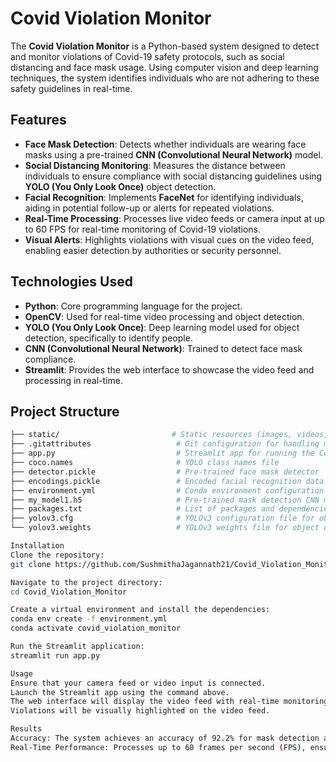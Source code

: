 # Covid Violation Monitor

The **Covid Violation Monitor** is a Python-based system designed to detect and monitor violations of Covid-19 safety protocols, such as social distancing and face mask usage. Using computer vision and deep learning techniques, the system identifies individuals who are not adhering to these safety guidelines in real-time.

## Features
- **Face Mask Detection**: Detects whether individuals are wearing face masks using a pre-trained **CNN (Convolutional Neural Network)** model.
- **Social Distancing Monitoring**: Measures the distance between individuals to ensure compliance with social distancing guidelines using **YOLO (You Only Look Once)** object detection.
- **Facial Recognition**: Implements **FaceNet** for identifying individuals, aiding in potential follow-up or alerts for repeated violations.
- **Real-Time Processing**: Processes live video feeds or camera input at up to 60 FPS for real-time monitoring of Covid-19 violations.
- **Visual Alerts**: Highlights violations with visual cues on the video feed, enabling easier detection by authorities or security personnel.

## Technologies Used
- **Python**: Core programming language for the project.
- **OpenCV**: Used for real-time video processing and object detection.
- **YOLO (You Only Look Once)**: Deep learning model used for object detection, specifically to identify people.
- **CNN (Convolutional Neural Network)**: Trained to detect face mask compliance.
- **Streamlit**: Provides the web interface to showcase the video feed and processing in real-time.

## Project Structure

```bash
├── static/                         # Static resources (images, videos, etc.)
├── .gitattributes                   # Git configuration for handling model and weights files
├── app.py                           # Streamlit app for running the Covid Violation Monitor
├── coco.names                       # YOLO class names file
├── detector.pickle                  # Pre-trained face mask detector
├── encodings.pickle                 # Encoded facial recognition data
├── environment.yml                  # Conda environment configuration
├── my_model1.h5                     # Pre-trained mask detection CNN model
├── packages.txt                     # List of packages and dependencies
├── yolov3.cfg                       # YOLOv3 configuration file for object detection
└── yolov3.weights                   # YOLOv3 weights file for object detection

Installation
Clone the repository:
git clone https://github.com/SushmithaJagannath21/Covid_Violation_Monitor.git

Navigate to the project directory:
cd Covid_Violation_Monitor

Create a virtual environment and install the dependencies:
conda env create -f environment.yml
conda activate covid_violation_monitor

Run the Streamlit application:
streamlit run app.py

Usage
Ensure that your camera feed or video input is connected.
Launch the Streamlit app using the command above.
The web interface will display the video feed with real-time monitoring of social distancing and face mask violations.
Violations will be visually highlighted on the video feed.

Results
Accuracy: The system achieves an accuracy of 92.2% for mask detection and 95% accuracy for facial recognition using pre-trained models.
Real-Time Performance: Processes up to 60 frames per second (FPS), ensuring efficient monitoring for real-time applications.


